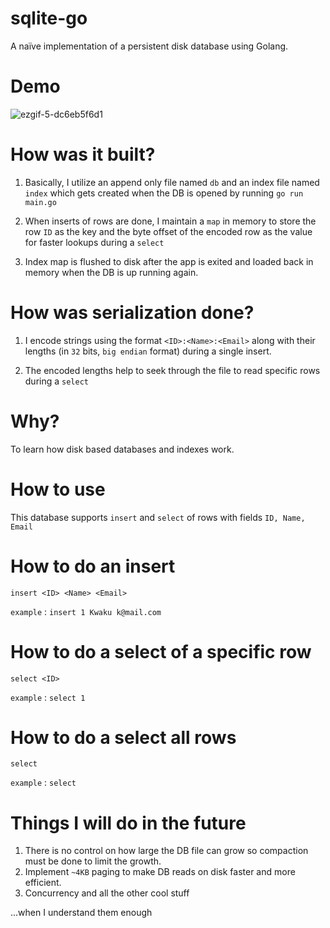 # sqlite-go
A naïve implementation of a persistent disk database using Golang.

# Demo

![ezgif-5-dc6eb5f6d1](https://user-images.githubusercontent.com/71296367/168181177-3a1e3945-e187-4817-8aff-8cd2a3c78f2b.gif)


# How was it built?

1) Basically, I utilize an append only file named `db` and an index file named `index` which gets created when the DB is opened by running `go run main.go`

2) When inserts of rows are done, I maintain a `map` in memory to store the row `ID` as the key and the byte offset of the encoded row as the value for faster lookups during a `select`

3) Index map is flushed to disk after the app is exited and loaded back in memory when the DB is up running again.

# How was serialization done?
1) I encode strings using the format `<ID>:<Name>:<Email>` along with their lengths (in `32` bits, `big endian` format) during a single insert.

2) The encoded lengths help to seek through the file to read specific rows during a `select`
# Why?
To learn how disk based databases and indexes work.

# How to use
This database supports `insert` and `select` of rows with fields `ID, Name, Email`

# How to do an insert

`insert <ID> <Name> <Email>`

`example` : `insert 1 Kwaku k@mail.com`

# How to do a select of a specific row

`select <ID>`

`example` : `select 1`

# How to do a select all rows

`select`

`example` : `select`

# Things I will do in the future

1) There is no control on how large the DB file can grow so compaction must be done to limit the growth.
2) Implement `~4KB` paging to make DB reads on disk faster and more efficient.
3) Concurrency and all the other cool stuff

...when I understand them enough
   
